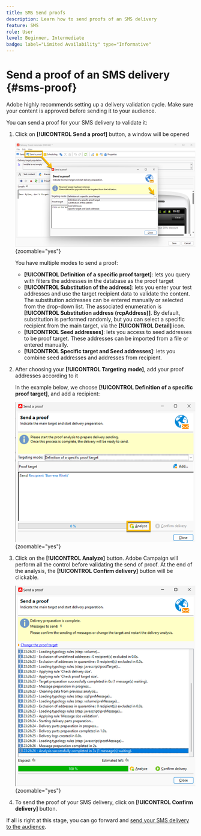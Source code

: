 ```yaml
---
title: SMS Send proofs
description: Learn how to send proofs of an SMS delivery
feature: SMS
role: User
level: Beginner, Intermediate
badge: label="Limited Availability" type="Informative"
---
```


# Send a proof of an SMS delivery {#sms-proof}

Adobe highly recommends setting up a delivery validation cycle. Make sure your content is approved before sending it to your audience.

You can send a proof for your SMS delivery to validate it: 

1. Click on **[!UICONTROL Send a proof]** button, a window will be opened

    ![](assets/proof_targeting.png){zoomable="yes"}

    You have multiple modes to send a proof:

    * **[!UICONTROL Definition of a specific proof target]**: lets you query with filters the addresses in the database as the proof target
    * **[!UICONTROL Substitution of the address]**: lets you enter your test addresses and use the target recipient data to validate the content. The substitution addresses can be entered manually or selected from the drop-down list. The associated enumeration is **[!UICONTROL Substitution address (rcpAddress)]**.
    By default, substitution is performed randomly, but you can select a specific recipient from the main target, via the **[!UICONTROL Detail]** icon.
    * **[!UICONTROL Seed addresses]**: lets you access to seed addresses to be proof target. These addresses can be imported from a file or entered manually.
    * **[!UICONTROL Specific target and Seed addresses]**: lets you combine seed addresses and addresses from recipient.

1. After choosing your **[!UICONTROL Targeting mode]**, add your proof addresses according to it

    In the example below, we choose **[!UICONTROL Definition of a specific proof target]**, and add a recipient: 

    ![](assets/proof_recipient.png){zoomable="yes"}

1. Click on the **[!UICONTROL Analyze]** button.
Adobe Campaign will perform all the control before validating the send of proof. At the end of the analysis, the **[!UICONTROL Confirm delivery]** button will be clickable.

    ![](assets/proof_analyze.png){zoomable="yes"}

1. To send the proof of your SMS delivery, click on **[!UICONTROL Confirm delivery]** button.

If all is right at this stage, you can go forward and [send your SMS delivery to the audience](sms-audience.md).
